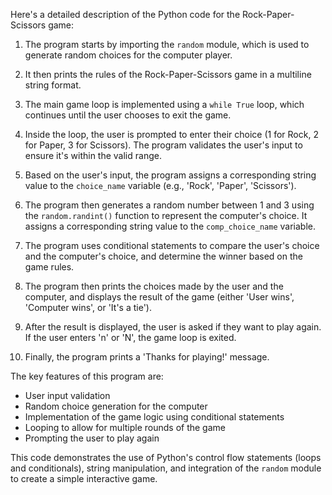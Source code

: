 Here's a detailed description of the Python code for the Rock-Paper-Scissors game:

1. The program starts by importing the `random` module, which is used to generate random choices for the computer player.

2. It then prints the rules of the Rock-Paper-Scissors game in a multiline string format.

3. The main game loop is implemented using a `while True` loop, which continues until the user chooses to exit the game.

4. Inside the loop, the user is prompted to enter their choice (1 for Rock, 2 for Paper, 3 for Scissors). The program validates the user's input to ensure it's within the valid range.

5. Based on the user's input, the program assigns a corresponding string value to the `choice_name` variable (e.g., 'Rock', 'Paper', 'Scissors').

6. The program then generates a random number between 1 and 3 using the `random.randint()` function to represent the computer's choice. It assigns a corresponding string value to the `comp_choice_name` variable.

7. The program uses conditional statements to compare the user's choice and the computer's choice, and determine the winner based on the game rules.

8. The program then prints the choices made by the user and the computer, and displays the result of the game (either 'User wins', 'Computer wins', or 'It's a tie').

9. After the result is displayed, the user is asked if they want to play again. If the user enters 'n' or 'N', the game loop is exited.

10. Finally, the program prints a 'Thanks for playing!' message.

The key features of this program are:

- User input validation
- Random choice generation for the computer
- Implementation of the game logic using conditional statements
- Looping to allow for multiple rounds of the game
- Prompting the user to play again

This code demonstrates the use of Python's control flow statements (loops and conditionals), string manipulation, and integration of the `random` module to create a simple interactive game.
